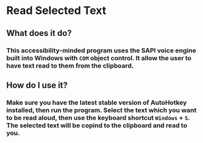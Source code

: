 # Read Selected Text

## What does it do?

### This accessibility-minded program uses the SAPI voice engine built into Windows with `COM` object control. It allow the user to have text read to them from the clipboard.

## How do I use it?

### Make sure you have the latest stable version of AutoHotkey installed, then run the program. Select the text which you want to be read aloud, then use the keyboard shortcut `Windows` + `S`. The selected text will be copind to the clipboard and read to you.
